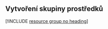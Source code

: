 ## <a name="create-a-resource-group"></a>Vytvoření skupiny prostředků

[!INCLUDE [resource group no heading](app-service-web-create-resource-group-no-h.md)]